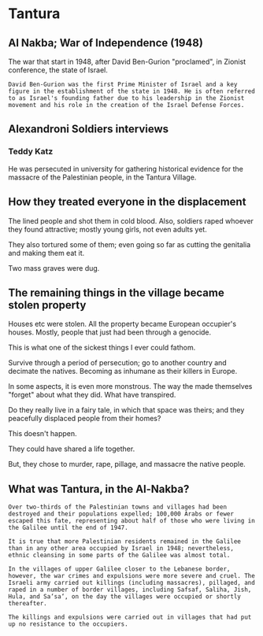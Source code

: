 # Tantura

## Al Nakba; War of Independence (1948)

The war that start in 1948, after David Ben-Gurion "proclamed", in Zionist conference, the state of Israel.

``` quote
David Ben-Gurion was the first Prime Minister of Israel and a key figure in the establishment of the state in 1948. He is often referred to as Israel's founding father due to his leadership in the Zionist movement and his role in the creation of the Israel Defense Forces.
```

## Alexandroni Soldiers interviews

### Teddy Katz

He was persecuted in university for gathering historical evidence for the massacre of the Palestinian people, in the Tantura Village.

## How they treated everyone in the displacement

The lined people and shot them in cold blood. Also, soldiers raped whoever they found attractive; mostly young girls, not even adults yet.

They also tortured some of them; even going so far as cutting the genitalia and making them eat it.

Two mass graves were dug.

## The remaining things in the village became stolen property

Houses etc were stolen. All the property became European occupier's houses. Mostly, people that just had been through a genocide.

This is what one of the sickest things I ever could fathom.

Survive through a period of persecution; go to another country and decimate the natives. Becoming as inhumane as their killers in Europe.

In some aspects, it is even more monstrous. The way the made themselves "forget" about what they did. What have transpired.

Do they really live in a fairy tale, in which that space was theirs; and they peacefully displaced people from their homes?

This doesn't happen.

They could have shared a life together.

But, they chose to murder, rape, pillage, and massacre the native people.


## What was Tantura, in the Al-Nakba?

``` quote
Over two-thirds of the Palestinian towns and villages had been destroyed and their populations expelled; 100,000 Arabs or fewer escaped this fate, representing about half of those who were living in the Galilee until the end of 1947. 

It is true that more Palestinian residents remained in the Galilee than in any other area occupied by Israel in 1948; nevertheless, ethnic cleansing in some parts of the Galilee was almost total.

In the villages of upper Galilee closer to the Lebanese border, however, the war crimes and expulsions were more severe and cruel. The Israeli army carried out killings (including massacres), pillaged, and raped in a number of border villages, including Safsaf, Saliha, Jish, Hula, and Sa‘sa‘, on the day the villages were occupied or shortly thereafter.

The killings and expulsions were carried out in villages that had put up no resistance to the occupiers.
```
